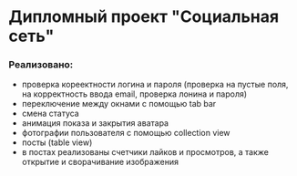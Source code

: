 # Дипломный проект "Социальная сеть"
### Реализовано:
* проверка кореектности логина и пароля (проверка на пустые поля, на корректность ввода email, проверка лонина и пароля)
* переключение между окнами с помощью tab bar
* смена статуса
* анимация показа и закрытия аватара
* фотографии пользователя с помощью collection view
* посты (table view)
* в постах реализованы счетчики лайков и просмотров, а также открытие и сворачивание изображения
